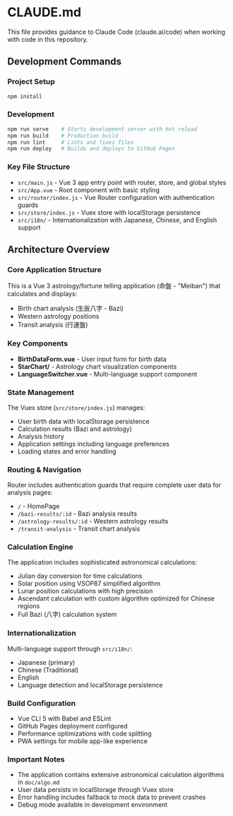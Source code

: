# CLAUDE.md

This file provides guidance to Claude Code (claude.ai/code) when working with code in this repository.

## Development Commands

### Project Setup
```bash
npm install
```

### Development
```bash
npm run serve    # Starts development server with hot reload
npm run build    # Production build
npm run lint     # Lints and fixes files
npm run deploy   # Builds and deploys to GitHub Pages
```

### Key File Structure
- `src/main.js` - Vue 3 app entry point with router, store, and global styles
- `src/App.vue` - Root component with basic styling
- `src/router/index.js` - Vue Router configuration with authentication guards
- `src/store/index.js` - Vuex store with localStorage persistence
- `src/i18n/` - Internationalization with Japanese, Chinese, and English support

## Architecture Overview

### Core Application Structure
This is a Vue 3 astrology/fortune telling application (命盤 - "Meiban") that calculates and displays:
- Birth chart analysis (生辰八字 - Bazi)
- Western astrology positions
- Transit analysis (行運盤)

### Key Components
- **BirthDataForm.vue** - User input form for birth data
- **StarChart/** - Astrology chart visualization components
- **LanguageSwitcher.vue** - Multi-language support component

### State Management
The Vuex store (`src/store/index.js`) manages:
- User birth data with localStorage persistence
- Calculation results (Bazi and astrology)
- Analysis history
- Application settings including language preferences
- Loading states and error handling

### Routing & Navigation
Router includes authentication guards that require complete user data for analysis pages:
- `/` - HomePage
- `/bazi-results/:id` - Bazi analysis results
- `/astrology-results/:id` - Western astrology results  
- `/transit-analysis` - Transit chart analysis

### Calculation Engine
The application includes sophisticated astronomical calculations:
- Julian day conversion for time calculations
- Solar position using VSOP87 simplified algorithm
- Lunar position calculations with high precision
- Ascendant calculation with custom algorithm optimized for Chinese regions
- Full Bazi (八字) calculation system

### Internationalization
Multi-language support through `src/i18n/`:
- Japanese (primary)
- Chinese (Traditional)
- English
- Language detection and localStorage persistence

### Build Configuration
- Vue CLI 5 with Babel and ESLint
- GitHub Pages deployment configured
- Performance optimizations with code splitting
- PWA settings for mobile app-like experience

### Important Notes
- The application contains extensive astronomical calculation algorithms in `doc/algo.md`
- User data persists in localStorage through Vuex store
- Error handling includes fallback to mock data to prevent crashes
- Debug mode available in development environment
